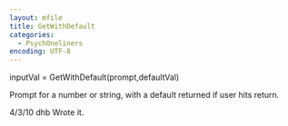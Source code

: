 ```yaml
---
layout: mfile
title: GetWithDefault
categories:
  - PsychOneliners
encoding: UTF-8
---
```


inputVal = GetWithDefault(prompt,defaultVal)

Prompt for a number or string, with a default returned if user
hits return.

4/3/10  dhb  Wrote it.